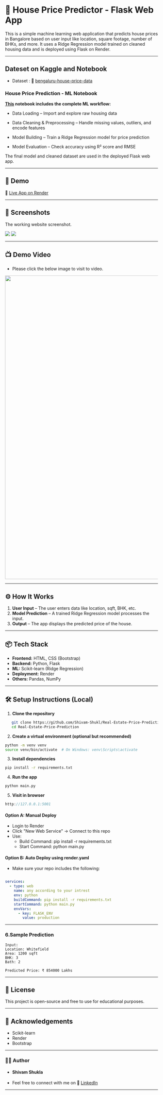 # 🏡 House Price Predictor - Flask Web App

This is a simple machine learning web application that predicts house prices in Bangalore based on user input like location, square footage, number of BHKs, and more. It uses a Ridge Regression model trained on cleaned housing data and is deployed using Flask on Render.

---

## Dateset on Kaggle and Notebook
 - Dataset : 🔗 [bengaluru-house-price-data](https://www.kaggle.com/datasets/amitabhajoy/bengaluru-house-price-data)  
### House Price Prediction - ML Notebook

**[This](https://github.com/Shivam-Shukl/Real-Estate-Price-Prediction---Bengaluru/blob/main/Predictor.ipynb) notebook includes the complete ML workflow:**

- Data Loading – Import and explore raw housing data

- Data Cleaning & Preprocessing – Handle missing values, outliers, and encode features

- Model Building – Train a Ridge Regression model for price prediction

- Model Evaluation – Check accuracy using R² score and RMSE

The final model and cleaned dataset are used in the deployed Flask web app.

---

## 🚀 Demo

🔗 [Live App on Render](https://house-price-predictor-jqhi.onrender.com)  

---

## 📸 Screenshots

The working website screenshot.

<img src="https://github.com/user-attachments/assets/cc9c49c7-b380-47c3-bf69-72859f1c0391"/>

<img src="https://github.com/user-attachments/assets/0983c582-91cb-4ece-8357-30142965a788"/>

---

## 📺 Demo Video
- Please click the below image to visit to video.
<a href="https://youtu.be/8xjxoG3V8L8">
  <img src="https://github.com/user-attachments/assets/c2749799-4867-4683-a7e1-e59bb4e0f205" width="1000"/>
</a>

---


## ⚙️ How It Works

1. **User Input** – The user enters data like location, sqft, BHK, etc.
2. **Model Prediction** – A trained Ridge Regression model processes the input.
3. **Output** – The app displays the predicted price of the house.

---

## 📦 Tech Stack

- **Frontend:** HTML, CSS (Bootstrap)
- **Backend:** Python, Flask
- **ML:** Scikit-learn (Ridge Regression)
- **Deployment:** Render
- **Others:** Pandas, NumPy

---

## 🛠️ Setup Instructions (Local)

1. **Clone the repository**
   
```bash
   git clone https://github.com/Shivam-Shukl/Real-Estate-Price-Prediction---Bengaluru.git
   cd Real-Estate-Price-Prediction
```


2. **Create a virtual environment (optional but recommended)**
```bash
python -m venv venv
source venv/bin/activate  # On Windows: venv\Scripts\activate
```
3. **Install dependencies**

```bash
pip install -r requirements.txt
```

4. **Run the app**

```bash
python main.py
```
5. **Visit in browser**

```cpp
http://127.0.0.1:5001
```

#### Option A: Manual Deploy

- Login to Render
- Click "New Web Service" → Connect to this repo
- Use:
   - Build Command: pip install -r requirements.txt
   - Start Command: python main.py

#### Option B: Auto Deploy using render.yaml

- Make sure your repo includes the following:

```yaml

services:
  - type: web
    name: any according to your intrest
    env: python
    buildCommand: pip install -r requirements.txt
    startCommand: python main.py
    envVars:
      - key: FLASK_ENV
        value: production

```

---
### 6.Sample Prediction
```text
Input:
Location: Whitefield
Area: 1200 sqft
BHK: 3
Bath: 2

Predicted Price: ₹ 854000 Lakhs
```
---

## 📜 License

This project is open-source and free to use for educational purposes.

---
## 🙌 Acknowledgements

- Scikit-learn
- Render
- Bootstrap

---
### 🧑‍💻 Author

- #### Shivam Shukla
- Feel free to connect with me on 💼 [LinkedIn](https://www.linkedin.com/in/shivam-shukla-a462b3223/) 

---



